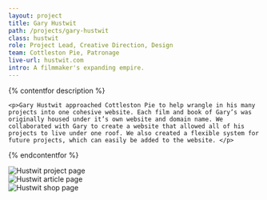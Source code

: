 ```yaml
---
layout: project
title: Gary Hustwit
path: /projects/gary-hustwit
class: hustwit
role: Project Lead, Creative Direction, Design
team: Cottleston Pie, Patronage
live-url: hustwit.com
intro: A filmmaker's expanding empire.  
---
```


{% contentfor description %}
	
	<p>Gary Hustwit approached Cottleston Pie to help wrangle in his many projects into one cohesive website. Each film and book of Gary’s was originally housed under it’s own website and domain name. We collaborated with Gary to create a website that allowed all of his projects to live under one roof. We also created a flexible system for future projects, which can easily be added to the website. </p>

{% endcontentfor %}

<section class="project-description">
	<div class="hero">	
		<div class="container">
			<div class="project-example macbook">
				<div class="screen-wrap">
					<img src="/img/projects/hustwit/hustwit-home.jpg" alt="" />
				</div>
			</div>
			<div class="project-example iphone">
				<div class="screen-wrap">
					<img src="/img/projects/hustwit/hustwit-mobile.jpg" alt="" />
				</div>
			</div>
		</div>
	</div>
	</div>
</section>
<section class="project-expanded tri-screen">
	<div class="container">
		<div class="screen screen-1">
			<img src="/img/projects/hustwit/hustwit-project.jpg" alt="Hustwit project page" />
		</div>
		<div class="screen screen-2">
			<img src="/img/projects/hustwit/hustwit-article.jpg" alt="Hustwit article page" />
		</div>
		<div class="screen screen-3">
			<img src="/img/projects/hustwit/hustwit-shop.jpg" alt="Hustwit shop page" />
		</div>
	</div>
</section>